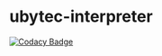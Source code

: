 # ubytec-interpreter
[![Codacy Badge](https://api.codacy.com/project/badge/Grade/eba019917fa24a0d8fb9fefe523a715d)](https://app.codacy.com/gh/Universal-Byte-Code/ubytec-interpreter?utm_source=github.com&utm_medium=referral&utm_content=Universal-Byte-Code/ubytec-interpreter&utm_campaign=Badge_Grade)
